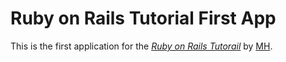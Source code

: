 # Ruby on Rails Tutorial First App

This is the first application for the [*Ruby on Rails Tutorail*](http://railstutorial.org/) by [MH](http://michaelhartl.com/).